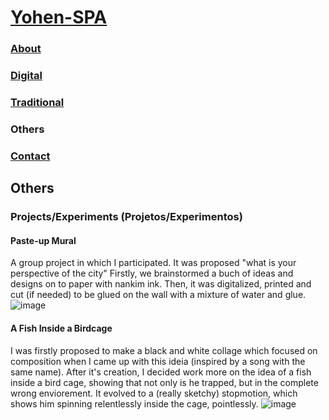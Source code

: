 # [Yohen-SPA](../README.md)

### [About](../About/index.md)

### [Digital](../digital/index.md)

### [Traditional](../traditional/index.md)

### Others

### [Contact](../Contact/index.md)

## Others 
### Projects/Experiments (Projetos/Experimentos)
#### Paste-up Mural
A group project in which I participated. It was proposed "what is your perspective of the city"
Firstly, we brainstormed a buch of ideas and designs on to paper with nankim ink. Then, it was digitalized, printed and cut (if needed) to be glued on the wall with a mixture of water and glue.
![image](https://github.com/Yohen-SPA/Yohen-SPA.github.io/assets/162649023/a7e31874-c23c-49b5-aab1-096fdf123b49)

#### A Fish Inside a Birdcage
I was firstly proposed to make a black and white collage which focused on composition when I came up with this ideia (inspired by a song with the same name). After it's creation, I decided work more on the idea of a fish inside a bird cage, showing that not only is he trapped, but in the complete wrong enviorement.
It evolved to a (really sketchy) stopmotion, which shows him spinning relentlessly inside the cage, pointlessly.
![image](https://github.com/Yohen-SPA/Yohen-SPA.github.io/assets/162649023/97c95568-0d07-4877-ab2b-f778b884d5a5)

